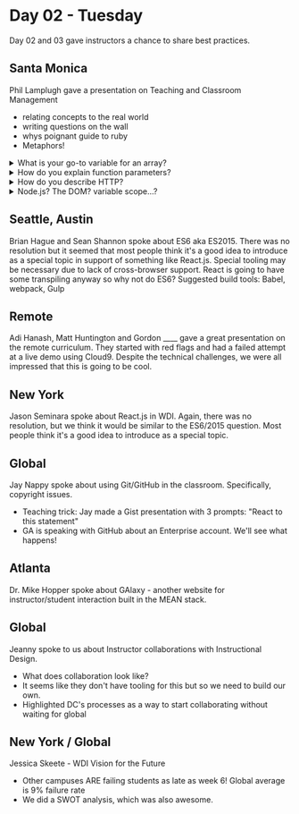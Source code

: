 # Day 02 - Tuesday


Day 02 and 03 gave instructors a chance to share best practices.

## Santa Monica
Phil Lamplugh gave a presentation on Teaching and Classroom Management
- relating concepts to the real world
- writing questions on the wall
- whys poignant guide to ruby
- Metaphors!

<details><summary>What is your go-to variable for an array?</summary>Rafa from NY suggested a closet</details>
<details>
    <summary>How do you explain function parameters?</summary>woodchipper, placeholders
</details>
<details>
    <summary>How do you describe HTTP?</summary>Game of Battleship
</details>
<details>
    <summary>Node.js? The DOM? variable scope...?</summary>
    Go to the summit next year!
</details>

## Seattle, Austin
Brian Hague and Sean Shannon spoke about ES6 aka ES2015. There was no resolution but it seemed that most people think it's a good idea to introduce as a special topic in support of something like React.js. Special tooling may be necessary due to lack of cross-browser support. React is going to have some transpiling anyway so why not do ES6? Suggested build tools:  Babel, webpack, Gulp

## Remote
Adi Hanash, Matt Huntington and Gordon ____ gave a great presentation on the remote curriculum. They started with red flags and had a failed attempt at a live demo using Cloud9. Despite the technical challenges, we were all impressed that this is going to be cool.

## New York
Jason Seminara spoke about React.js in WDI. Again, there was no resolution, but we think it would be similar to the ES6/2015 question. Most people think it's a good idea to introduce as a special topic.

## Global
Jay Nappy spoke about using Git/GitHub in the classroom. Specifically, copyright issues.
- Teaching trick: Jay made a Gist presentation with 3 prompts: "React to this statement"
- GA is speaking with GitHub about an Enterprise account. We'll see what happens!

## Atlanta
Dr. Mike Hopper spoke about GAlaxy - another website for instructor/student interaction built in the MEAN stack.

## Global
Jeanny spoke to us about Instructor collaborations with Instructional Design.
- What does collaboration look like?
- It seems like they don't have tooling for this but so we need to build our own.
- Highlighted DC's processes as a way to start collaborating without waiting for global

## New York / Global
Jessica Skeete - WDI Vision for the Future
- Other campuses ARE failing students as late as week 6! Global average is 9% failure rate
- We did a SWOT analysis, which was also awesome.
